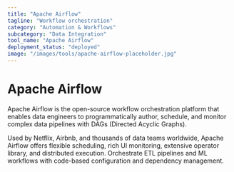 ```yaml
---
title: "Apache Airflow"
tagline: "Workflow orchestration"
category: "Automation & Workflows"
subcategory: "Data Integration"
tool_name: "Apache Airflow"
deployment_status: "deployed"
image: "/images/tools/apache-airflow-placeholder.jpg"
---
```


# Apache Airflow

Apache Airflow is the open-source workflow orchestration platform that enables data engineers to programmatically author, schedule, and monitor complex data pipelines with DAGs (Directed Acyclic Graphs).

Used by Netflix, Airbnb, and thousands of data teams worldwide, Apache Airflow offers flexible scheduling, rich UI monitoring, extensive operator library, and distributed execution. Orchestrate ETL pipelines and ML workflows with code-based configuration and dependency management.